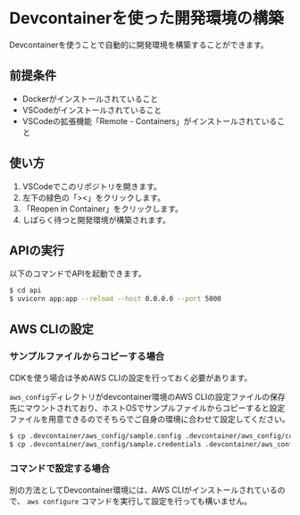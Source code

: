 # Devcontainerを使った開発環境の構築
Devcontainerを使うことで自動的に開発環境を構築することができます。

## 前提条件
- Dockerがインストールされていること
- VSCodeがインストールされていること
- VSCodeの拡張機能「Remote - Containers」がインストールされていること

## 使い方
1. VSCodeでこのリポジトリを開きます。
2. 左下の緑色の「><」をクリックします。
3. 「Reopen in Container」をクリックします。
4. しばらく待つと開発環境が構築されます。

## APIの実行
以下のコマンドでAPIを起動できます。
```bash
$ cd api
$ uvicorn app:app --reload --host 0.0.0.0 --port 5000
```

## AWS CLIの設定
### サンプルファイルからコピーする場合
CDKを使う場合は予めAWS CLIの設定を行っておく必要があります。

`aws_config`ディレクトリがdevcontainer環境のAWS CLIの設定ファイルの保存先にマウントされており、ホストOSでサンプルファイルからコピーすると設定ファイルを用意できるのでそちらでご自身の環境に合わせて設定してください。

```bash
$ cp .devcontainer/aws_config/sample.config .devcontainer/aws_config/config
$ cp .devcontainer/aws_config/sample.credentials .devcontainer/aws_config/credentials
```

### コマンドで設定する場合
別の方法としてDevcontainer環境には、AWS CLIがインストールされているので、 `aws configure` コマンドを実行して設定を行っても構いません。

